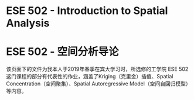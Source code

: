 # ESE 502 - Introduction to Spatial Analysis
# ESE 502 - 空间分析导论
该页面下的文件为我本人于2019年春季在宾大学习时，所选修的工学院 ESE 502 这门课程的部分有代表性的作业，涵盖了Kriging（克里金）插值、Spatial Concentration（空间聚集）、Spatial Autoregressive Model（空间自回归模型）等内容。

